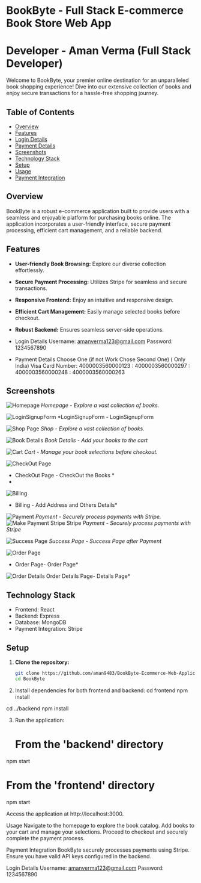 # BookByte - Full Stack E-commerce Book Store Web App

# Developer - Aman Verma (Full Stack Developer)

Welcome to BookByte, your premier online destination for an unparalleled book shopping experience! Dive into our extensive collection of books and enjoy secure transactions for a hassle-free shopping journey.

## Table of Contents

- [Overview](#overview)
- [Features](#features)
- [Login Details](#login-details)
- [Payment Details](#login-details)
- [Screenshots](#screenshots)
- [Technology Stack](#technology-stack)
- [Setup](#setup)
- [Usage](#usage)
- [Payment Integration](#payment-integration)



## Overview

BookByte is a robust e-commerce application built to provide users with a seamless and enjoyable platform for purchasing books online. The application incorporates a user-friendly interface, secure payment processing, efficient cart management, and a reliable backend.

## Features

- **User-friendly Book Browsing:** Explore our diverse collection effortlessly.
- **Secure Payment Processing:** Utilizes Stripe for seamless and secure transactions.
- **Responsive Frontend:** Enjoy an intuitive and responsive design.
- **Efficient Cart Management:** Easily manage selected books before checkout.
- **Robust Backend:** Ensures seamless server-side operations.

- Login Details
 Username: amanverma123@gmail.com
 Password: 1234567890

- Payment Details Choose One (if not Work Chose Second One) ( Only India) Visa
 Card Number: 4000003560000123
            : 4000003560000297
            : 4000003560000248
            : 4000003560000263



## Screenshots

![Homepage](https://github.com/aman9483/BookByte-Ecommerce-Web-Application/assets/118650697/63b72a9f-ce3f-4b48-97f7-57b3aef5dbd7)
*Homepage - Explore a vast collection of books.*

![LoginSignupForm](https://github.com/aman9483/BookByte-Ecommerce-Web-Application/assets/118650697/0fcf9ae6-bb55-4575-9aa3-5f4b1e345351)
*LoginSignupForm - LoginSignupForm

![Shop Page](https://github.com/aman9483/BookByte-Ecommerce-Web-Application/assets/118650697/c8fdc98e-4217-4767-afd1-6a67247698ac)
*Shop - Explore a vast collection of books.*

![Book Details](https://github.com/aman9483/BookByte-Ecommerce-Web-Application/assets/118650697/eded71e7-ffb2-40d9-ab85-c94ba8444211)
*Book Details - Add your books to the cart*

![Cart](https://github.com/aman9483/BookByte-Ecommerce-Web-Application/assets/118650697/c78420f9-5421-4127-829b-a1d81e2630af)
*Cart - Manage your book selections before checkout.*

![CheckOut Page](https://github.com/aman9483/BookByte-Ecommerce-Web-Application/assets/118650697/8cbae99b-8035-4699-b6c3-91a9444e7749)
*  CheckOut Page - CheckOut the Books *
* 

 ![Billing]( https://github.com/aman9483/BookByte-Ecommerce-Web-Application/assets/118650697/bd19026d-864d-4bac-a57c-ce167f07193e)
* Billing - Add Address and Others Details*

![Payment](https://github.com/aman9483/BookByte-Ecommerce-Web-Application/assets/118650697/d68419a9-661e-4360-8346-83e2b9a0e00c)
*Payment - Securely process payments with Stripe.*
![Make Payment Stripe Stripe](https://github.com/aman9483/BookByte-Ecommerce-Web-Application/assets/118650697/3dccb483-7972-45c8-b907-176e5e61eea4)
*Payment - Securely process payments with Stripe*

![Success Page](https://github.com/aman9483/BookByte-Ecommerce-Web-Application/assets/118650697/e76664cc-3e45-4120-9189-0962e38592fa)
*Success Page - Success Page after Payment*

![Order Page](https://github.com/aman9483/BookByte-Ecommerce-Web-Application/assets/118650697/e4f9c6f7-789b-49f0-af44-9cb77eafdbc9)
* Order Page- Order Page*
  
![Order Details](https://github.com/aman9483/BookByte-Ecommerce-Web-Application/assets/118650697/53f131c7-d5b9-416f-977a-249032933653)
  Order Details Page- Details Page*

## Technology Stack

- Frontend: React
- Backend: Express
- Database: MongoDB
- Payment Integration: Stripe

## Setup

1. **Clone the repository:**
   ```bash
   git clone https://github.com/aman9483/BookByte-Ecommerce-Web-Application.git
   cd BookByte
2. Install dependencies for both frontend and backend:
    cd frontend
npm install

cd ../backend
npm install

3. Run the application:
   # From the 'backend' directory
npm start

# From the 'frontend' directory
npm start

Access the application at http://localhost:3000.

Usage
Navigate to the homepage to explore the book catalog.
Add books to your cart and manage your selections.
Proceed to checkout and securely complete the payment process.

Payment Integration
BookByte securely processes payments using Stripe. Ensure you have valid API keys configured in the backend.

Login Details
Username: amanverma123@gmail.com
Password: 1234567890
